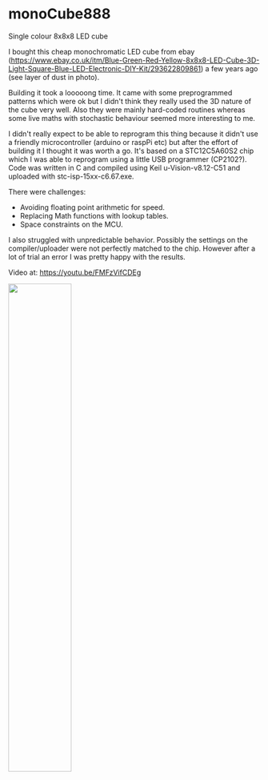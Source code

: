 # monoCube888
Single colour 8x8x8 LED cube

I bought this cheap monochromatic LED cube from ebay (https://www.ebay.co.uk/itm/Blue-Green-Red-Yellow-8x8x8-LED-Cube-3D-Light-Square-Blue-LED-Electronic-DIY-Kit/293622809861) a few years ago (see layer of dust in photo).

Building it took a looooong time. It came with some preprogrammed patterns which were ok but I didn't think they really used the 3D nature of the cube very well. Also they were mainly hard-coded routines whereas some live maths with stochastic behaviour seemed more interesting to me.

I didn't really expect to be able to reprogram this thing because it didn't use a friendly microcontroller (arduino or raspPi etc) but after the effort of building it I thought it was worth a go. It's based on a STC12C5A60S2 chip which I was able to reprogram using a little USB programmer (CP2102?). Code was written in C and compiled using Keil u-Vision-v8.12-C51 and uploaded with stc-isp-15xx-c6.67.exe. 

There were challenges:
- Avoiding floating point arithmetic for speed. 
- Replacing Math functions with lookup tables.
- Space constraints on the MCU. 

I also struggled with unpredictable behavior. Possibly the settings on the compiler/uploader were not perfectly matched to the chip. However after a lot of trial an error I was pretty happy with the results.

Video at: https://youtu.be/FMFzVifCDEg

<img src="https://user-images.githubusercontent.com/25584653/111881534-b6d73400-89a8-11eb-9afd-a40e3d7c09f2.jpg" width=50% height=50%>
